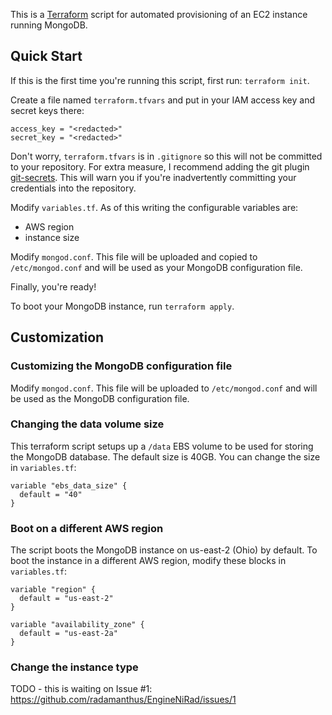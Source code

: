 This is a [Terraform](https://www.terraform.io/) script for automated provisioning of an EC2 instance running MongoDB.

## Quick Start

If this is the first time you're running this script, first run: `terraform init`.

Create a file named `terraform.tfvars` and put in your IAM access key and secret keys there:

```
access_key = "<redacted>"
secret_key = "<redacted>"
```

Don't worry, `terraform.tfvars` is in `.gitignore` so this will not be committed to your repository. For extra measure, I recommend adding the git plugin [git-secrets](https://github.com/awslabs/git-secrets). This will warn you if you're inadvertently committing your credentials into the repository.

Modify `variables.tf`. As of this writing the configurable variables are:
- AWS region
- instance size

Modify `mongod.conf`. This file will be uploaded and copied to `/etc/mongod.conf` and will be used as your MongoDB configuration file.

Finally, you're ready!

To boot your MongoDB instance, run `terraform apply`.

## Customization

### Customizing the MongoDB configuration file

Modify `mongod.conf`. This file will be uploaded to `/etc/mongod.conf` and will be used as the MongoDB configuration file.

### Changing the data volume size

This terraform script setups up a `/data` EBS volume to be used for storing the MongoDB database. The default size is 40GB. You can change the size in `variables.tf`:

```
variable "ebs_data_size" {
  default = "40"
}
```

### Boot on a different AWS region

The script boots the MongoDB instance on us-east-2 (Ohio) by default. To boot the instance in a different AWS region, modify these blocks in `variables.tf`:

```
variable "region" {
  default = "us-east-2"
}

variable "availability_zone" {
  default = "us-east-2a"
}
```

### Change the instance type

TODO - this is waiting on Issue #1: https://github.com/radamanthus/EngineNiRad/issues/1
